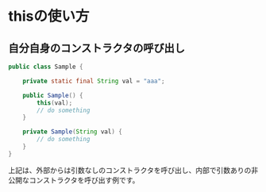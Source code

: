 # thisの使い方

## 自分自身のコンストラクタの呼び出し

```Java
public class Sample {

    private static final String val = "aaa";

    public Sample() {
        this(val);
        // do something
    }

    private Sample(String val) {
        // do something
    }
}
```

上記は、外部からは引数なしのコンストラクタを呼び出し、内部で引数ありの非公開なコンストラクタを呼び出す例です。
